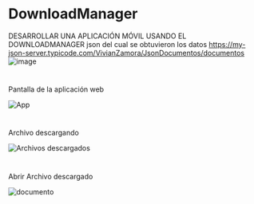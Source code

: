 # DownloadManager
DESARROLLAR UNA APLICACIÓN MÓVIL USANDO EL DOWNLOADMANAGER 
json del cual se obtuvieron los datos 
https://my-json-server.typicode.com/VivianZamora/JsonDocumentos/documentos
![image](https://user-images.githubusercontent.com/95298933/150624087-80500162-52eb-4764-80c2-99fc8ad9cd74.png)
#
Pantalla de la aplicación web

![App](https://user-images.githubusercontent.com/95298933/150624045-8f6f8229-e0b3-45fa-bd0a-df46ffe5b406.jpeg)
#
Archivo descargando

![Archivos descargados](https://user-images.githubusercontent.com/95298933/150624046-944e0dc9-0040-4d0b-a06a-9ecb4380d67d.jpeg)
#
Abrir Archivo descargado

![documento](https://user-images.githubusercontent.com/95298933/150624043-f9e504ef-f10b-40b8-9ed2-f5dab60af6f5.jpeg)
